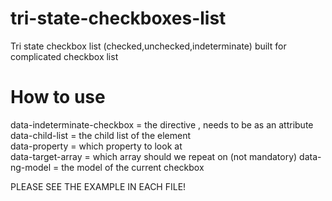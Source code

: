 # tri-state-checkboxes-list
Tri state checkbox list (checked,unchecked,indeterminate) built for complicated checkbox list
# How to use
data-indeterminate-checkbox = the directive , needs to be as an attribute <br>
data-child-list = the child list of the element <br>
data-property = which property to look at <br>
data-target-array = which array should we repeat on (not mandatory)
data-ng-model = the model of the current checkbox <br>

PLEASE SEE THE EXAMPLE IN EACH FILE!
